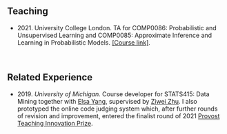 ## Teaching

- 2021\. University College London. TA for COMP0086: Probabilistic and Unsupervised Learning and COMP0085: Approximate Inference and Learning in Probabilistic Models. [[Course link]](http://www.gatsby.ucl.ac.uk/teaching/courses/ml1/).

&nbsp;

## Related Experience

- 2019\. *University of Michigan.* Course developer for STATS415: Data Mining together with [Elsa Yang](https://scholar.google.com/citations?user=JnIMDEcAAAAJ&hl=en), supervised by [Ziwei Zhu](https://purplebamboo1993.github.io/personal_web/). I also prototyped the online code judging system which, after further rounds of revision and improvement, entered the finalist round of 2021 [Provost Teaching Innovation Prize](https://crlt.umich.edu/grants-awards/tip#:~:text=The%20award%20will%20provide%20%245%2C000,wide%20technology%20conference%2C%20Enriching%20Scholarship.).
